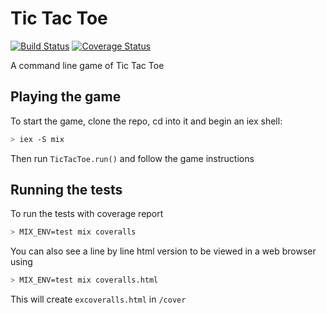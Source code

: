 # Tic Tac Toe

[![Build Status](https://travis-ci.org/andrewMacmurray/tic-tac-toe.svg?branch=master)](https://travis-ci.org/andrewMacmurray/tic-tac-toe) [![Coverage Status](https://coveralls.io/repos/github/andrewMacmurray/tic-tac-toe/badge.svg?branch=master)](https://coveralls.io/github/andrewMacmurray/tic-tac-toe?branch=master)

A command line game of Tic Tac Toe

## Playing the game

To start the game, clone the repo, cd into it and begin an iex shell:

```sh
> iex -S mix
```

Then run `TicTacToe.run()` and follow the game instructions

## Running the tests

To run the tests with coverage report

```sh
> MIX_ENV=test mix coveralls
```

You can also see a line by line html version to be viewed in a web browser using

```sh
> MIX_ENV=test mix coveralls.html
```

This will create `excoveralls.html` in `/cover`
